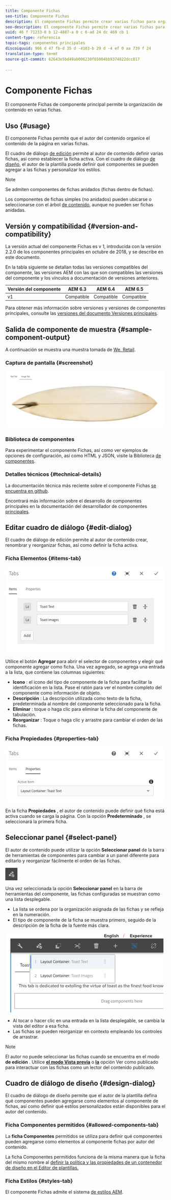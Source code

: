 ```yaml
---
title: Componente Fichas
seo-title: Componente Fichas
description: El componente Fichas permite crear varias fichas para organizar el contenido de una página.
seo-description: El componente Fichas permite crear varias fichas para organizar el contenido de una página.
uuid: 46 f 71233-8 b 12-4887-a 0 c 6-ad 24 dc 469 cb 1
content-type: referencia
topic-tags: componentes principales
discoiquuid: 966 d 47 fb-d 35 d -4103-b 29 d -4 ef 0 aa 739 f 24
translation-type: tm+mt
source-git-commit: 62643e5bd49ab006230f65004bb9374822dcc017

---
```



# Componente Fichas

El componente Fichas de componente principal permite la organización de contenido en varias fichas.

## Uso {#usage}

El componente Fichas permite que el autor del contenido organice el contenido de la página en varias fichas.

El cuadro de diálogo [de edición](#edit-dialog) permite al autor de contenido definir varias fichas, así como establecer la ficha activa. Con el cuadro de diálogo [de diseño](#design-dialog), el autor de la plantilla puede definir qué componentes se pueden agregar a las fichas y personalizar los estilos.

>[!NOTE]
>
>Se admiten componentes de fichas anidados (fichas dentro de fichas).
>
>Los componentes de fichas simples (no anidados) pueden ubicarse o seleccionarse con el árbol [de contenido](https://helpx.adobe.com/experience-manager/6-5/sites/authoring/using/author-environment-tools.html), aunque no pueden ser fichas anidadas.

## Versión y compatibilidad {#version-and-compatibility}

La versión actual del componente Fichas es v 1, introducida con la versión 2.2.0 de los componentes principales en octubre de 2018, y se describe en este documento.

En la tabla siguiente se detallan todas las versiones compatibles del componente, las versiones AEM con las que son compatibles las versiones del componente y los vínculos a documentación de versiones anteriores.

| Versión del componente | AEM 6.3 | AEM 6.4 | AEM 6.5 |
|--- |--- |--- |--- |
| v1 | Compatible | Compatible | Compatible |

Para obtener más información sobre versiones y versiones de componentes principales, consulte las [versiones del documento Versiones principales](versions.md).

## Salida de componente de muestra {#sample-component-output}

A continuación se muestra una muestra tomada de [We. Retail](https://helpx.adobe.com/experience-manager/6-5/sites/developing/using/we-retail.html).

### Captura de pantalla {#screenshot}

![](assets/screenshot_2018-11-28at142504.png)

### Biblioteca de componentes

Para experimentar el componente Fichas, así como ver ejemplos de opciones de configuración, así como HTML y JSON, visite la Biblioteca [de componentes](http://opensource.adobe.com/aem-core-wcm-components/library/tabs.html).

### Detalles técnicos {#technical-details}

La documentación técnica más reciente sobre el componente Fichas [se encuentra en github](https://github.com/adobe/aem-core-wcm-components/blob/master/content/src/content/jcr_root/apps/core/wcm/components/tabs/v1/tabs).

Encontrará más información sobre el desarrollo de componentes principales en la documentación del desarrollador de componentes [principales](developing.md).

## Editar cuadro de diálogo {#edit-dialog}

El cuadro de diálogo de edición permite al autor de contenido crear, renombrar y reorganizar fichas, así como definir la ficha activa.

### Ficha Elementos {#items-tab}

![](assets/screenshot_2018-10-11at153557.png)

Utilice el botón **Agregar** para abrir el selector de componentes y elegir qué componente agregar como ficha. Una vez agregado, se agrega una entrada a la lista, que contiene las columnas siguientes:

* **Icono** : el icono del tipo de componente de la ficha para facilitar la identificación en la lista. Pase el ratón para ver el nombre completo del componente como información de objeto.
* **Descripción** : La descripción utilizada como texto de la ficha, predeterminada al nombre del componente seleccionado para la ficha.
* **Eliminar** : toque o haga clic para eliminar la ficha del componente de tabulación.
* **Reorganizar** : Toque o haga clic y arrastre para cambiar el orden de las fichas.

### Ficha Propiedades {#properties-tab}

![](assets/screenshot_2018-10-19at140646.png)

En la ficha **Propiedades** , el autor de contenido puede definir qué ficha está activa cuando se carga la página. Con la opción **Predeterminado** , se seleccionará la primera ficha.

## Seleccionar panel {#select-panel}

El autor de contenido puede utilizar la opción **Seleccionar panel** de la barra de herramientas de componentes para cambiar a un panel diferente para editarlo y reorganizar fácilmente el orden de las fichas.

![](assets/screenshot_2018-10-11at165417.png)

Una vez seleccionada la opción **Seleccionar panel** en la barra de herramientas del componente, las fichas configuradas se muestran como una lista desplegable.

* La lista se ordena por la organización asignada de las fichas y se refleja en la numeración.
* El tipo de componente de la ficha se muestra primero, seguido de la descripción de la ficha de la fuente más clara.

![](assets/screenshot_2018-10-11at165154.png)

* Al tocar o hacer clic en una entrada en la lista desplegable, se cambia la vista del editor a esa ficha.
* Las fichas se pueden reorganizar en contexto empleando los controles de arrastrar.

>[!NOTE]
>
>El autor no puede seleccionar las fichas cuando se encuentra en el modo **de edición** . Utilice [**el modo Vista previa**](https://helpx.adobe.com/experience-manager/6-5/sites/authoring/using/editing-content.html) o **[la](https://helpx.adobe.com/experience-manager/6-5/sites/authoring/using/editing-content.html)** opción Ver como publicado para interactuar con las fichas como un lector del contenido publicado.

## Cuadro de diálogo de diseño {#design-dialog}

El cuadro de diálogo de diseño permite que el autor de la plantilla defina qué componentes pueden agregarse como elementos al componente de fichas, así como definir qué estilos personalizados están disponibles para el autor del contenido.

### Ficha Componentes permitidos {#allowed-components-tab}

La **ficha Componentes** permitidos se utiliza para definir qué componentes pueden agregarse como elementos al componente fichas por autor del contenido.

La ficha Componentes permitidos funciona de la misma manera que la ficha del mismo nombre al [definir la política y las propiedades de un contenedor de diseño en el Editor de plantillas.](https://helpx.adobe.com/experience-manager/6-5/sites/authoring/using/templates.html)

### Ficha Estilos {#styles-tab}

El componente Fichas admite el sistema [de estilos AEM](authoring.md#component-styling).